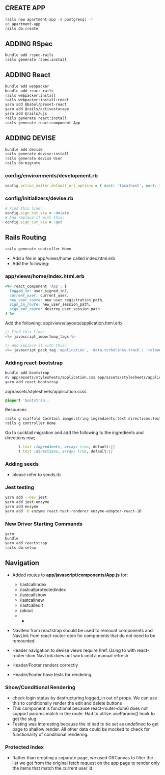 ## CREATE APP
```bash
rails new apartment-app -d postgresql -T
cd apartment-app
rails db:create
```

## ADDING RSpec
```bash
bundle add rspec-rails
rails generate rspec:install
```

## ADDING React
```bash
bundle add webpacker
bundle add react-rails
rails webpacker:install
rails webpacker:install:react
yarn add @babel/preset-react
yarn add @rails/activestorage
yarn add @rails/ujs
rails generate react:install
rails generate react:component App
```

## ADDING DEVISE
```bash
bundle add devise
rails generate devise:install
rails generate devise User
rails db:migrate
```

### config/environments/development.rb
```ruby
config.action_mailer.default_url_options = { host: 'localhost', port: 3000 }
```

### config/initializers/devise.rb
```ruby
# Find this line:
config.sign_out_via = :delete
# And replace it with this:
config.sign_out_via = :get
```

## Rails Routing
```bash
rails generate controller Home
```
- Add a file in app/views/home called index.html.erb
- Add the following:

### app/views/home/index.html.erb
```ruby
<%= react_component 'App', {
  logged_in: user_signed_in?,
  current_user: current_user,
  new_user_route: new_user_registration_path,
  sign_in_route: new_user_session_path,
  sign_out_route: destroy_user_session_path
} %>
```
Add the following:
app/views/layouts/application.html.erb
```javascript
// Find this line:
<%= javascript_importmap_tags %>

// And replace it with this:
<%= javascript_pack_tag 'application', 'data-turbolinks-track': 'reload' %>
```
### Adding react-bootstrap
```bash
bundle add bootstrap
mv app/assets/stylesheets/application.css app/assets/stylesheets/application.scss
yarn add react-bootstrap
```
app/assets/stylesheets/application.scss
```scss
@import 'bootstrap';
```
Resources
```bash
rails g scaffold Cocktail image:string ingredients:text directions:text user_id:integer --api
rails g controller Home
```
Go to cocktail migration and add the following to the ingredients and directions row;
```ruby
      t.text :ingredients, array: true, default:[]
      t.text :directions, array: true, default:[]
```
### Adding seeds
- please refer to seeds.rb

### Jest testing
```bash
yarn add --dev jest
yarn add jest-enzyme
yarn add enzyme
yarn add -D enzyme react-test-renderer enzyme-adapter-react-16
```

### New Driver Starting Commands
```bash
yarn
bundle
yarn add reactstrap
rails db:setup
```

## Navigation
- Added routes to **app/javascript/components/App.js** for:
  - /lastcallindex
  - /lastcallprotectedindex
  - /lastcallshow
  - /lastcallnew
  - /lastcalledit
  - /about
  - *
- NavItem from reactstrap should be used to remount components and NavLink from react-router-dom for components that do not need to be remounted.
- Header navigation to devise views require href. Using to with react-router-dom NavLink does not work until a manual refresh

- Header/Footer renders correctly
- Header/Footer have tests for rendering

### Show/Conditional Rendering
- check login status by destructuring logged_in out of props. We can use this to conditionally render the edit and delete buttons
- This component is functional because react-router-dom6 does not support params match in the route. Had to utilize useParams() hook to get the slug
- Testing was interesting because the id had to be set as undefined to get page to shallow render. All other data could be mocked to check for functionality of conditional rendering.

### Protected Index
- Rather than creating a separate page, we used OffCanvas to filter the list we got from the original fetch request on the app page to render only the items that match the current user id.